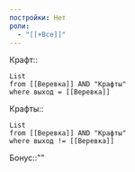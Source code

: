 ```yaml
---
постройки: Нет
роли:
  - "[[+Все]]"
---
```

Крафт::
```dataview
List
from [[Веревка]] AND "Крафты"
where выход = [[Веревка]] 
```
Крафты::
```dataview
List
from [[Веревка]] AND "Крафты"
where выход != [[Веревка]]
```
Бонус::""
